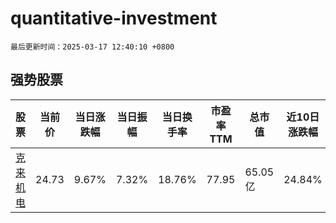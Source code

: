 # quantitative-investment

`最后更新时间：2025-03-17 12:40:10 +0800`

## 强势股票

|股票|当前价|当日涨跌幅|当日振幅|当日换手率|市盈率TTM|总市值|近10日涨跌幅|
|----|----|----|----|----|----|----|----|
|[克来机电](https://xueqiu.com/S/SH603960)|24.73|9.67%|7.32%|18.76%|77.95|65.05亿|24.84%|

